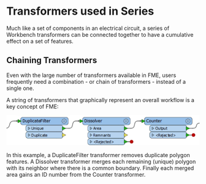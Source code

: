# Transformers used in Series #
Much like a set of components in an electrical circuit, a series of Workbench transformers can be connected together to have a cumulative effect on a set of features.

 
## Chaining Transformers ##
Even with the large number of transformers available in FME, users frequently need a combination - or chain of transformers - instead of a single one.

A string of transformers that graphically represent an overall workflow is a key concept of FME:

![](./Images/Img2.028.TransformersInSeries.png)

In this example, a DuplicateFilter transformer removes duplicate polygon features. A Dissolver transformer merges each remaining (unique) polygon with its neighbor where there is a common boundary. Finally each merged area gains an ID number from the Counter transformer.